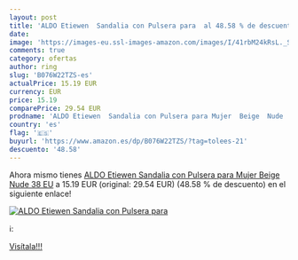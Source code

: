 ```yaml
---
layout: post
title: 'ALDO Etiewen  Sandalia con Pulsera para  al 48.58 % de descuento'
date: 
image: 'https://images-eu.ssl-images-amazon.com/images/I/41rbM24kRsL._SL200_.jpg'
comments: true
category: ofertas
author: ring
slug: 'B076W22TZS-es'
actualPrice: 15.19 EUR
currency: EUR
price: 15.19
comparePrice: 29.54 EUR
prodname: 'ALDO Etiewen  Sandalia con Pulsera para Mujer  Beige  Nude   38 EU'
country: 'es'
flag: '🇪🇸'
buyurl: 'https://www.amazon.es/dp/B076W22TZS/?tag=tolees-21'
descuento: '48.58'
---
```


Ahora mismo tienes [ALDO Etiewen  Sandalia con Pulsera para Mujer  Beige  Nude   38 EU](https://www.amazon.es/dp/B076W22TZS/?tag=tolees-21) a 15.19 EUR (original: 29.54 EUR) (48.58 %  de descuento) en el siguiente enlace!

[![ALDO Etiewen  Sandalia con Pulsera para ](https://images-eu.ssl-images-amazon.com/images/I/41rbM24kRsL._SL200_.jpg)](https://www.amazon.es/dp/B076W22TZS/?tag=tolees-21)

ℹ️:


[Visítala!!!](https://www.amazon.es/dp/B076W22TZS/?tag=tolees-21)
